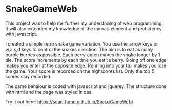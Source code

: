 # SnakeGameWeb

This project was to help me further my understnaing of web programming. It will also extended my knowledge of the
canvas element and proficiency with javascript.

I created a simple retro snake game variation. You use the arrow keys or w,a,s,d keys to control the snakes direction.
The aim is to eat as many purple berries as possible. Each berry eaten makes the snake longer by 1 tile. The score 
increments by each time you eat ta berry. Going off one edge makes you enter at the opposite edge. Running into your
tail makes you lose the game. Your score is recorded on the highscores list. Only the top 5 scores stay recorded.

The game behaiour is coded with javascript and jquerey. The structure done with html and the page was styled in css.

Try it out here:
https://sean-hone.github.io/SnakeGameWeb/
